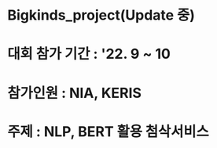 # Bigkinds_project(Update 중)
# 대회 참가 기간 : '22. 9 ~ 10
# 참가인원 : NIA, KERIS
# 주제 : NLP, BERT 활용 첨삭서비스 
